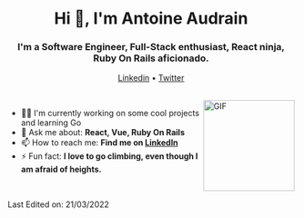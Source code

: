 <h1 align="center">Hi 👋, I'm Antoine Audrain</h1>
<h3 align="center">I'm a Software Engineer, Full-Stack enthusiast, React ninja, Ruby On Rails aficionado.</h3>

<p align="center">
  <a href="https://www.linkedin.com/in/antoine-audrain/">Linkedin</a> •
  <a href="https://twitter.com/antoineaudrain">Twitter</a>
</p>

</br>

<img align="right" alt="GIF" height="160px" src="https://media.giphy.com/media/du3J3cXyzhj75IOgvA/giphy.gif" />

- 👨‍💻 I'm currently working on some cool projects and learning Go
- 💬 Ask me about: **React, Vue, Ruby On Rails**
- 📫 How to reach me: **Find me on [LinkedIn](https://www.linkedin.com/in/antoine-audrain/)**
- ⚡ Fun fact: **I love to go climbing, even though I am afraid of heights.**

<!-- </br>

<div align="center">
<h2 align="center" style="margin: 5px 10px;">Github stats:</h2> 

[![](https://github-readme-stats.vercel.app/api?username=antoineaudrain&show_icons=true&theme=tokyonight&hide_border=true&locale=en)](https://github.com/antoineaudrain)
[![](https://github-readme-streak-stats.herokuapp.com/?user=antoineaudrain&theme=material-palenight)](https://github.com/antoineaudrain)
</div> -->

</br>

Last Edited on: 21/03/2022
